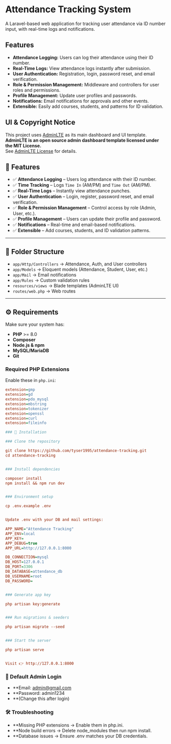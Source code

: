 # Attendance Tracking System

A Laravel-based web application for tracking user attendance via ID number input, with real-time logs and notifications.

## Features

- **Attendance Logging:** Users can log their attendance using their ID number.
- **Real-Time Logs:** View attendance logs instantly after submission.
- **User Authentication:** Registration, login, password reset, and email verification.
- **Role & Permission Management:** Middleware and controllers for user roles and permissions.
- **Profile Management:** Update user profiles and passwords.
- **Notifications:** Email notifications for approvals and other events.
- **Extensible:** Easily add courses, students, and patterns for ID validation.

## UI & Copyright Notice

This project uses [AdminLTE](https://adminlte.io/) as its main dashboard and UI template.  
**AdminLTE is an open source admin dashboard template licensed under the MIT License.**  
See [AdminLTE License](https://github.com/ColorlibHQ/AdminLTE/blob/master/LICENSE) for details.

## 🚀 Features

- ✅ **Attendance Logging** – Users log attendance with their ID number.  
- ✅ **Time Tracking** – Logs `Time In` (AM/PM) and `Time Out` (AM/PM).  
- ✅ **Real-Time Logs** – Instantly view attendance punches.  
- ✅ **User Authentication** – Login, register, password reset, and email verification.  
- ✅ **Role & Permission Management** – Control access by role (Admin, User, etc.).  
- ✅ **Profile Management** – Users can update their profile and password.  
- ✅ **Notifications** – Real-time and email-based notifications.  
- ✅ **Extensible** – Add courses, students, and ID validation patterns.

---

## 📂 Folder Structure

- `app/Http/Controllers` → Attendance, Auth, and User controllers  
- `app/Models` → Eloquent models (Attendance, Student, User, etc.)  
- `app/Mail` → Email notifications  
- `app/Rules` → Custom validation rules  
- `resources/views` → Blade templates (AdminLTE UI)  
- `routes/web.php` → Web routes  

---

## ⚙️ Requirements

Make sure your system has:

- **PHP** >= 8.0  
- **Composer**  
- **Node.js & npm**  
- **MySQL/MariaDB**  
- **Git**  

### Required PHP Extensions
Enable these in `php.ini`:
```ini
extension=gmp
extension=gd
extension=pdo_mysql
extension=mbstring
extension=tokenizer
extension=openssl
extension=curl
extension=fileinfo

### 🔧 Installation

### Clone the repository

git clone https://github.com/tyser1995/attendance-tracking.git
cd attendance-tracking


### Install dependencies

composer install
npm install && npm run dev


### Environment setup

cp .env.example .env


Update .env with your DB and mail settings:

APP_NAME="Attendance Tracking"
APP_ENV=local
APP_KEY=
APP_DEBUG=true
APP_URL=http://127.0.0.1:8000

DB_CONNECTION=mysql
DB_HOST=127.0.0.1
DB_PORT=3306
DB_DATABASE=attendance_db
DB_USERNAME=root
DB_PASSWORD=


### Generate app key

php artisan key:generate


### Run migrations & seeders

php artisan migrate --seed


### Start the server

php artisan serve


Visit 👉 http://127.0.0.1:8000

```

### 👤 Default Admin Login

- **Email: admin@gmail.com
- **Password: admin1234
- **(Change this after login)

### 🛠 Troubleshooting

- **Missing PHP extensions → Enable them in php.ini.
- **Node build errors → Delete node_modules then run npm install.
- **Database issues → Ensure .env matches your DB credentials.
